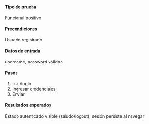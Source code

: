 #### **Tipo de prueba**
Funcional positivo

#### **Precondiciones**
Usuario registrado

#### **Datos de entrada**
username, password válidos

#### **Pasos**
1. Ir a /login
2. Ingresar credenciales
3. Enviar

#### **Resultados esperados**
Estado autenticado visible (saludo/logout); sesión persiste al navegar

